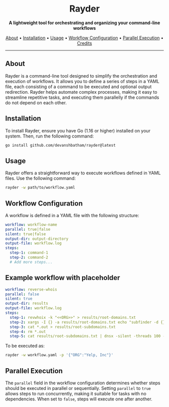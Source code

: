 <h1 align="center">
  Rayder
</h1>

<p align="center">
  <strong>A lightweight tool for orchestrating and organizing your command-line workflows</strong>
</p>

<p align="center">
  <a href="#about">About</a> •
  <a href="#installation">Installation</a> •
  <a href="#usage">Usage</a> •
  <a href="#workflow-configuration">Workflow Configuration</a> •
  <a href="#parallel-execution">Parallel Execution</a> •
  <a href="#credits">Credits</a>
</p>

---

## About

Rayder is a command-line tool designed to simplify the orchestration and execution of workflows. It allows you to define a series of steps in a YAML file, each consisting of a command to be executed and optional output redirection. Rayder helps automate complex processes, making it easy to streamline repetitive tasks, and executing them parallelly if the commands do not depend on each other. 

## Installation

To install Rayder, ensure you have Go (1.16 or higher) installed on your system. Then, run the following command:

```sh
go install github.com/devanshbatham/rayder@latest
```

## Usage

Rayder offers a straightforward way to execute workflows defined in YAML files. Use the following command:

```sh
rayder -w path/to/workflow.yaml
```

## Workflow Configuration

A workflow is defined in a YAML file with the following structure:

```yaml
workflow: workflow-name
parallel: true|false
silent: true|false
output-dir: output-directory
output-file: workflow.log
steps:
  step-1: command-1
  step-2: command-2
  # Add more steps...
```


## Example workflow with placeholder

```yaml
workflow: reverse-whois
parallel: false
silent: true
output-dir: results
output-file: workflow.log
steps:
  step-1: revwhoix -k "<<ORG>>" > results/root-domains.txt
  step-2: xargs -I {} -a results/root-domains.txt echo "subfinder -d {} -o {}.out" | quaithe -workers 30 -silent
  step-3: cat *.out > results/root-subdomains.txt
  step-4: rm *.out
  step-5: cat results/root-subdomains.txt | dnsx -silent -threads 100 -o results/resolved-subdomains.txt
```

To be executed as: 

```sh
rayder -w workflow.yaml -p '{"ORG":"Yelp, Inc"}'
```



## Parallel Execution

The `parallel` field in the workflow configuration determines whether steps should be executed in parallel or sequentially. Setting `parallel` to `true` allows steps to run concurrently, making it suitable for tasks with no dependencies. When set to `false`, steps will execute one after another.